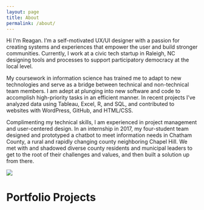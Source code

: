 ```yaml
---
layout: page
title: About
permalink: /about/
---
```


Hi I'm Reagan. I’m a self-motivated UX/UI designer with a passion for creating systems and experiences that empower the user and build stronger communities. Currently, I work at a civic tech startup in Raleigh, NC designing tools and processes to support participatory democracy at the local level.

My coursework in information science has trained me to adapt to new technologies and serve as a bridge between technical and non-technical team members. I am adept at plunging into new software and code to accomplish high-priority tasks in an efficient manner. In recent projects I’ve analyzed data using Tableau, Excel, R, and SQL, and contributed to websites with WordPress, GitHub, and HTML/CSS.

Complimenting my technical skills, I am experienced in project management and user-centered design. In an internship in 2017, my four-student team designed and prototyped a chatbot to meet information needs in Chatham County, a rural and rapidly changing county neighboring Chapel Hill. We met with and shadowed diverse county residents and municipal leaders to get to the root of their challenges and values, and then built a solution up from there.  

<img class="img-circle" src="https://media.licdn.com/mpr/mpr/shrinknp_400_400/AAEAAQAAAAAAAApNAAAAJGI2NTU0NmUxLTMyNmItNDE1Ny05ZmVhLTY5YzYxODM4MjQ1OQ.jpg">

# Portfolio Projects